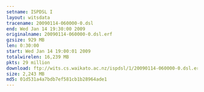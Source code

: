 ```yaml
---
setname: ISPDSL I
layout: witsdata
tracename: 20090114-060000-0.dsl
end: Wed Jan 14 19:30:00 2009
originalname: 20090114-060000-0.dsl.erf
gzsize: 929 MB
len: 0:30:00
start: Wed Jan 14 19:00:01 2009
totalwirelen: 16,239 MB
pkts: 29 million
download: ftp://wits.cs.waikato.ac.nz/ispdsl/1/20090114-060000-0.dsl.erf.gz
size: 2,243 MB
md5: 01d531a4a7bdb7ef581cb1b28964ade1
---
```

